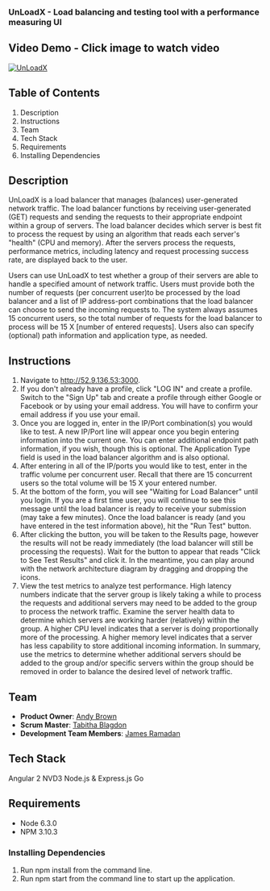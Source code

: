 ### UnLoadX - Load balancing and testing tool with a performance measuring UI

## Video Demo - Click image to watch video
[![UnLoadX](https://i.ytimg.com/vi/yKBVy27iGbI/2.jpg?time=1473584413986)](https://www.youtube.com/watch?v=yKBVy27iGbI)

## Table of Contents
1. Description
2. Instructions
3. Team
4. Tech Stack
5. Requirements
6. Installing Dependencies

## Description
UnLoadX is a load balancer that manages (balances) user-generated network traffic. The load balancer functions by receiving user-generated (GET) requests and sending the requests to their appropriate endpoint within a group of servers. The load balancer decides which server is best fit to process the request by using an algorithm that reads each server's "health" (CPU and memory). After the servers process the requests, performance metrics, including latency and request processing success rate, are displayed back to the user.

Users can use UnLoadX to test whether a group of their servers are able to handle a specified amount of network traffic. Users must provide both the number of requests (per concurrent user)to be processed by the load balancer and a list of IP address-port combinations that the load balancer can choose to send the incoming requests to. The system always assumes 15 concurrent users, so the total number of requests for the load balancer to process will be 15 X [number of entered requests]. Users also can specify (optional) path information and application type, as needed.

## Instructions
1. Navigate to http://52.9.136.53:3000.
2. If you don't already have a profile, click "LOG IN" and create a profile. Switch to the "Sign Up" tab and create a profile through either Google or Facebook or by using your email address. You will have to confirm your email address if you use your email.
3. Once you are logged in, enter in the IP/Port combination(s) you would like to test. A new IP/Port line will appear once you begin entering information into the current one. You can enter additional endpoint path information, if you wish, though this is optional. The Application Type field is used in the load balancer algorithm and is also optional.
4. After entering in all of the IP/ports you would like to test, enter in the traffic volume per concurrent user. Recall that there are 15 concurrent users so the total volume will be 15 X your entered number.
5. At the bottom of the form, you will see "Waiting for Load Balancer" until you login. If you are a first time user, you will continue to see this message until the load balancer is ready to receive your submission (may take a few minutes). Once the load balancer is ready (and you have entered in the test information above), hit the "Run Test" button.
6. After clicking the button, you will be taken to the Results page, however the results will not be ready immediately (the load balancer will still be processing the requests). Wait for the button to appear that reads "Click to See Test Results" and click it. In the meantime, you can play around with the network architecture diagram by dragging and dropping the icons.
7. View the test metrics to analyze test performance. High latency numbers indicate that the server group is likely taking a while to process the requests and additional servers may need to be added to the group to process the network traffic. Examine the server health data to determine which servers are working harder (relatively) within the group. A higher CPU level indicates that a server is doing proportionally more of the processing. A higher memory level indicates that a server has less capability to store additional incoming information. In summary, use the metrics to determine whether additional servers should be added to the group and/or specific servers within the group should be removed in order to balance the desired level of network traffic.

## Team

  - __Product Owner__: [Andy Brown](https://github.com/aebrow4)
  - __Scrum Master__: [Tabitha Blagdon](https://github.com/tabithablagdon)
  - __Development Team Members__: [James Ramadan](https://github.com/jamesramadan)

## Tech Stack
Angular 2
NVD3
Node.js & Express.js
Go

## Requirements
- Node 6.3.0
- NPM 3.10.3

### Installing Dependencies
1. Run npm install from the command line.
2. Run npm start from the command line to start up the application.

